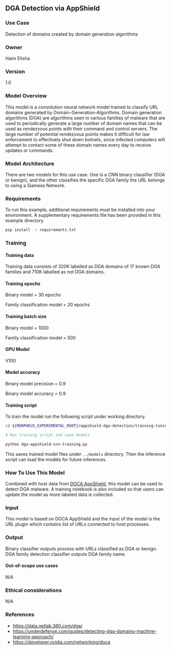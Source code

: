 ## DGA Detection via AppShield

### Use Case
Detection of domains created by domain generation algorithms

### Owner
Haim Elisha

### Version
1.0

### Model Overview
This model is a convolution neural network model trained to classify URL domains generated by Domain-Generation-Algorithms. Domain generation algorithms (DGA) are algorithms seen in various families of malware that are used to periodically generate a large number of domain names that can be used as rendezvous points with their command and control servers. The large number of potential rendezvous points makes it difficult for law enforcement to effectively shut down botnets, since infected computers will attempt to contact some of these domain names every day to receive updates or commands.

### Model Architecture
There are two models for this use case. One is a CNN binary classifier (DGA or benign), and the other classifies the specific DGA family the URL belongs to using a Siamese Network.

### Requirements 
To run this example, additional requirements must be installed into your environment. A supplementary requirements file has been provided in this example directory.

```bash 
pip install -r requirements.txt
```

### Training
#### Training data
Training data consists of 320K labelled as DGA domains of 17 known DGA families and 710K labelled as not DGA domains.
#### Training epochs
Binary model = 30 epochs

Family classification model = 20 epochs


#### Training batch size
Binary model = 1000

Family classification model = 500

#### GPU Model
V100

#### Model accuracy
Binary model precision = 0.9

Binary model accuracy = 0.9

#### Training script

To train the model run the following script under working directory.
```bash
cd ${MORPHEUS_EXPERIMENTAL_ROOT}/appshield-dga-detection/training-tuning

# Run training script and save models

python dga-appshield-cnn-training.py
```
This saves trained model files under `../models` directory. Then the inference script can load the models for future inferences.

### How To Use This Model
Combined with host data from [DOCA AppShield](https://docs.nvidia.com/doca/sdk/app-shield-programming-guide/index.html), this model can be used to detect DGA malware. A training notebook is also included so that users can update the model as more labeled data is collected. 

### Input
This model is based on DOCA AppShield and the input of the model is the URL plugin which contains list of URLs connected to host processes.

### Output
Binary classifier outputs process with URLs classified as DGA or benign. DGA family detection classifier outputs DGA family name.

#### Out-of-scope use cases
N/A

### Ethical considerations
N/A

### References

* https://data.netlab.360.com/dga/
* https://underdefense.com/guides/detecting-dga-domains-machine-learning-approach/
* https://developer.nvidia.com/networking/doca

